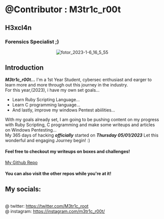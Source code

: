 # @Contributor : M3tr1c_r00t
## H3xcl4n 
### Forensics Specialist ;)

<div align="center">
          
![fotor_2023-1-6_16_5_55](https://user-images.githubusercontent.com/99975622/211018945-eba3a9c2-b691-4576-bc4f-89ab284a4477.png)

          
</div>


## Introduction
_**M3tr1c_r00t...**_
I'm a 1st Year Student, cybersec enthusiast and earger to learn more and more through out this journey in the industry.
<br>For this year,(2023), i have my own set goals...
<ul>
  <li>
    Learn Ruby Scripting Language...
  </li>
  <li>
    Learn C programming language...
  </li>
  <li>
    And lastly, improve my windows Pentest abiilities...
  </li>
</ul>

With my goals already set, I am going to be pushing content on my progress with Ruby Scripting, C programming and make some writeups and articles on Windows Pentesting...
<br> My 365 days of hacking _**officially**_ started on _**Thursday 05/01/2023**_
Let this wonderful and engaging Journey begin! :)


#### Feel free to checkout my writeups on boxes and challenges!
<a href="https://github.com/MetricCode">My Github Repo </a>
 #### You can also visit the other repos while you're at it! 
## My socials:
<br>@ twitter: https://twitter.com/M3tr1c_root
<br>@ instagram: https://instagram.com/m3tr1c_r00t/
   
